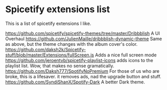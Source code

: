 # Spicetify extensions list
This is a list of spicetify extensions I like.

https://github.com/spicetify/spicetify-themes/tree/master/Dribbblish
	A UI Overhaul
https://github.com/JulienMaille/dribbblish-dynamic-theme
	Same as above, but the theme changes with the album cover's color.
https://github.com/daksh2k/Spicetify-stuff/blob/master/Extensions/fullScreen.js
	Adds a nice full screen mode
https://github.com/jeroentvb/spicetify-playlist-icons
	adds icons to the playlist list. Wow, that makes no sense gramatically.
https://github.com/Daksh777/SpotifyNoPremium
	For those of us who are broke, this is a lifesaver. it removes ads, nad the upgrade button and stuff.
https://github.com/SyndiShanX/Spotify-Dark
	A better Dark theme.
	